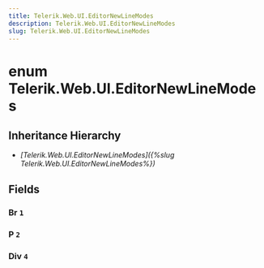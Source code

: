 ```yaml
---
title: Telerik.Web.UI.EditorNewLineModes
description: Telerik.Web.UI.EditorNewLineModes
slug: Telerik.Web.UI.EditorNewLineModes
---
```


# enum Telerik.Web.UI.EditorNewLineModes

## Inheritance Hierarchy

* *[Telerik.Web.UI.EditorNewLineModes]({%slug Telerik.Web.UI.EditorNewLineModes%})*

## Fields

### Br `1`

### P `2`

### Div `4`



